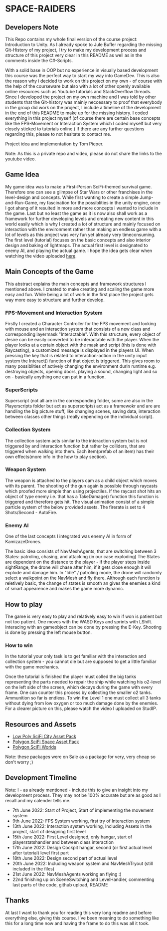 # SPACE-RAIDERS

## Developers Note
This Repo contains my whole final version of the course project: Introduction to Unity.
As I already spoke to Jule Bufler regarding the missing Git-History of my project, I try to make my development process and structure of this project very clear in this README as well as in the comments inside the C#-Scripts.

With a solid base in OOP but no experience in visually based development this course was the perfect way to start my way into GameDev. This is also the reason why i decided to work on this project on my own - of course with the help of the courseware but also with a lot of other openly available online resources such as Youtube tutorials and StackOverflow threads. 
Since I developed the project on my own machine and I was told by other students that the Git-history was mainly neccessary to proof that everybody in the group did work on the project, I include a timeline of the development in the end of this README to make up for the missing history.
I coded everything in this project myself (of course there are certain base concepts like the FPS-Movement or Interaction System which I coded myself but very closely sticked to tutorials online.) If there are any further questions regarding this, please to not hesitate to contact me.

Project idea and implementation by Tom Pieper.

Note: As this is a private repo and video, please do not share the links to the youtube video.



## Game Idea 
My game idea was to make a First-Person SciFi-themed survival game. Therefore one can see a glimpse of Star Wars or other franchises in the level-design and concepts. While first wanting to create a simple Jump-and-Run-Game, my fascination for the possiblities in the unity engine, once I got ahang of it resulted in more and more concepts i wanted to include in the game. Last but no least the game as it is now also shall work as a framework for further developing levels and creating new content in this world easily which is why I created a lot of structure and mainly focused on interaction with the environment rather than making an endless game with a lot of levels as this project was very fun yet already very timeconsuming.
The first level (tutorial) focuses on the basic concepts and also interior design and baking of lightmaps.
The actual first level is designated to enemy AI, and playing the actual game.
I hope the idea gets clear when watching the video uploaded [here](https://youtu.be/mBIjuP0cHk8). 



## Main Concepts of the Game 
This abstract explains the main concepts and framework structures I mentioned above. 
I created to make creating and scaling the game more easy and fun. While being a lot of work in the first place the project gets way more easy to structure and further develop.

### FPS-Movement and Interaction System
Firstly I created a Character Controller for the FPS movement and looking with mouse and an interaction system that consists of a new class and corresponding layermask "Interactable". With this structure, every object of desire can be easily converted to be interactable with the player. When the player looks at a certain object with the mask and script (this is done with Raycasting), a customized message is displayed in the players UI. When pressing the key that is related to interaction-action in the unity input system the Interact() function of that object is triggered. 
This gives room to many possiblities of actively changing the environment durin runtime e.g. destroying objects, opening doors, playing a sound,  changing light and so on - basically anything one can put in a function. 

### SuperScripts 
Superscript (not all are in the corresponding folder, some are also in the Playerscripts folder but act as superscripts) act as a framewokr and are are handling the big picture stuff, like changing scenes, saving data, interaction between classes other things (really depending on the individual script).

### Collection System
The collection system acts similar to the interaction system but is not triggered by and interaction function but rather by colliders, that are triggered when walking into them. Each item(prefab of an item) has their own effects(more info in the how to play section).

### Weapon System
The weapon is attached to the players cam as a child object which moves with its parent. The shooting of the gun again is possible through raycasts which proofed more simple than using projectiles. If the raycast shot hits an object of type enemy i.e. that has a TakeDamage() function this function is triggered and therefore gets hit. The visual animation consist of a simple particle system of the below provided assets. The firerate is set to 4 Shots/Second - AutoFire.

### Enemy AI
One of the last concepts I integrated was enemy AI in form of KamizazeDrones.

The basic idea consists of NavMeshAgents, that are switching between 3 States: patroling, chasing, and attacking (in our case exploding)
The States are dependent on the distance to the player - if the player steps inside sightRange, the drone will chase after him, if it gets close enough it will explode and damage him.
In "Idle" / patroling mode, the drone will randomly select a walkpoint on the NavMesh and fly there.
Although each function is reletively basic, the change of states is smooth an gives the enemies a kind of smart appearence and makes the game more dynamic.



## How to play
The game is very easy to play and relatively easy to win if won is patient but not too patient. One moves with the WASD Keys and sprints with LShift. Interacing with an gameobject can be done by pressing the E-Key. Shooting is done by pressing the left mouse button. 


### How to win
In the tutorial your only task is to get familiar with the interaction and collection system - you cannot die but are supposed to get a little familiar with the game mechanics.

Once the tutorial is finished the player must colled the big tanks representing the parts needed to repair the ship while watching his o2-level on the left side of the screen, which decays during the game with every frame. One can counter this process by collecting the smaller o2 tanks. Ammunition so far is endless. To win the Level 1 one must collect all 3 tanks without dying from low oxygen or too much damage done by the enemies. For a clearer picture on this, please watch the video I uploaded on StudIP.



## Resources and Assets
- [Low Poly SciFi City Asset Pack](https://assetstore.unity.com/packages/3d/environments/sci-fi/polygon-sci-fi-city-low-poly-3d-art-by-synty-115950)
- [Polygon SciFi Space Asset Pack](https://assetstore.unity.com/packages/3d/environments/sci-fi/polygon-sci-fi-space-low-poly-3d-art-by-synty-138857)
- [Polygon SciFi Worlds](https://assetstore.unity.com/packages/3d/environments/sci-fi/polygon-sci-fi-worlds-low-poly-3d-art-by-synty-206299)

Note: these packages were on Sale as a package for very, very cheap so don't worry ;)



## Development Timeline
Note: I  - as already mentioned - include this to give an insight into my development process. They may not be 100% accurate but are as good as I recall and my calender tells me.


- 7th June 2022: Start of Project, Start of implementing the movement system
- 9th June 2022: FPS System working, first try of Interaction system
- 13th June 2022: Interaction system working, Including Assets in the project, start of designing first level
- 15th June 2022: First Level designed, only hangar, start of playerstatshandler and between class interaction
- 17th June 2022: Design Cockpit hangar, second (or first actual level after tutorial) level first part
- 18th June 2022: Design second part of actual level
- 20th June 2022: Including weapon system and NavMeshTryout (still included in the files)
- 21st June 2022: NavMeshAgents working an flying :)
- 22nd finishing up on SceneSwitching and LevelHandler, commenting last parts of the code, github upload, README


## Thanks
At last I want to thank you for reading this very long readme and before everything else, giving this course. I've been meaning to do something like this for a long time now and having the frame to do this was all it took. 



